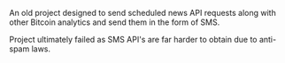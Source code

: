 An old project designed to send scheduled news API requests along with other Bitcoin analytics and send them in the form of SMS.


Project ultimately failed as SMS API's are far harder to obtain due to anti-spam laws.
